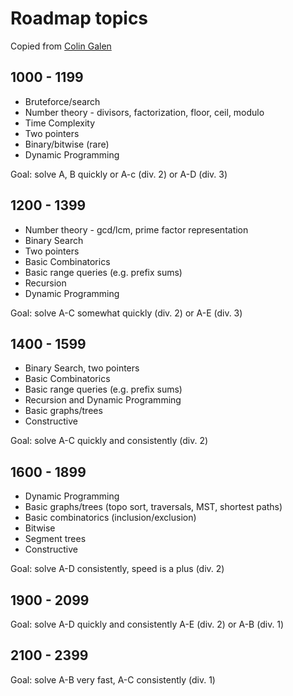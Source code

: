 # Roadmap topics

Copied from [Colin Galen](https://www.youtube.com/watch?v=bSdp2WeyuJY&t=2525s&ab_channel=ColinGalen)
## 1000 - 1199
 - Bruteforce/search
 - Number theory - divisors, factorization, floor, ceil, modulo
 - Time Complexity
 - Two pointers
 - Binary/bitwise (rare)
 - Dynamic Programming

Goal: solve A, B quickly or A-c (div. 2) or A-D (div. 3)

## 1200 - 1399
 - Number theory - gcd/lcm, prime factor representation
 - Binary Search
 - Two pointers
 - Basic Combinatorics
 - Basic range queries (e.g. prefix sums)
 - Recursion
 - Dynamic Programming

Goal: solve A-C somewhat quickly (div. 2) or A-E (div. 3)

## 1400 - 1599
 - Binary Search, two pointers
 - Basic Combinatorics
 - Basic range queries (e.g. prefix sums)
 - Recursion and Dynamic Programming
 - Basic graphs/trees
 - Constructive

Goal: solve A-C quickly and consistently (div. 2)

## 1600 - 1899

 - Dynamic Programming
 - Basic graphs/trees (topo sort, traversals, MST, shortest paths)
 - Basic combinatorics (inclusion/exclusion)
 - Bitwise
 - Segment trees
 - Constructive

Goal: solve A-D consistently, speed is a plus (div. 2)
 

## 1900 - 2099
Goal: solve A-D quickly and consistently A-E (div. 2) or A-B (div. 1)

## 2100 - 2399
Goal: solve A-B very fast, A-C consistently (div. 1)